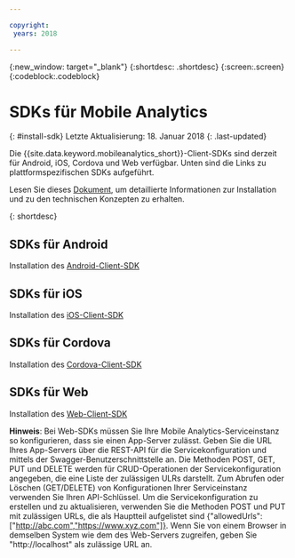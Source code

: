 ```yaml
---

copyright:
 years: 2018

---
```


{:new_window: target="_blank"}
{:shortdesc: .shortdesc}
{:screen:.screen}
{:codeblock:.codeblock}

# SDKs für Mobile Analytics
{: #install-sdk}
Letzte Aktualisierung: 18. Januar 2018
{: .last-updated}

Die {{site.data.keyword.mobileanalytics_short}}-Client-SDKs sind derzeit für Android, iOS, Cordova und Web verfügbar. Unten sind die Links zu plattformspezifischen SDKs aufgeführt.

Lesen Sie dieses [Dokument](install-client-sdk.html), um detaillierte Informationen zur Installation und zu den technischen Konzepten zu erhalten.

{: shortdesc}

## SDKs für Android

   Installation des [Android-Client-SDK](https://github.com/ibm-bluemix-mobile-services/bms-clientsdk-android-analytics)


## SDKs für iOS

   Installation des [iOS-Client-SDK](https://github.com/ibm-bluemix-mobile-services/bms-clientsdk-swift-analytics)

   
## SDKs für Cordova

   Installation des [Cordova-Client-SDK](https://www.npmjs.com/package/bms-core)
   
## SDKs für Web

   Installation des [Web-Client-SDK](https://github.com/ibm-bluemix-mobile-services/bms-clientsdk-web-analytics/)
   
**Hinweis**: Bei Web-SDKs müssen Sie Ihre Mobile Analytics-Serviceinstanz so konfigurieren, dass sie einen App-Server zulässt. Geben Sie die URL Ihres App-Servers über die REST-API für die Servicekonfiguration und mittels der Swagger-Benutzerschnittstelle an. Die Methoden POST, GET, PUT und DELETE werden für CRUD-Operationen der Servicekonfiguration angegeben, die eine Liste der zulässigen ULRs darstellt. Zum Abrufen oder Löschen (GET/DELETE) von Konfigurationen Ihrer Serviceinstanz verwenden Sie Ihren API-Schlüssel. Um die Servicekonfiguration zu erstellen und zu aktualisieren, verwenden Sie die Methoden POST und PUT mit zulässigen URLs, die als Hauptteil aufgelistet sind {"allowedUrls":["http://abc.com","https://www.xyz.com"]}. Wenn Sie von einem Browser in demselben System wie dem des Web-Servers zugreifen, geben Sie "http://localhost" als zulässige URL an.
